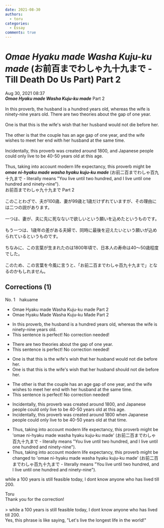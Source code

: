```yaml
---
date: 2021-08-30
authors:
  - toru
categories:
  - Essay
comments: true
---
```


# <strong><em>Omae Hyaku made Washa Kuju-ku made</strong></em> (お前百までわしゃ九十九まで - Till Death Do Us Part) Part 2
<div class="date">Aug 30, 2021 08:37</div>
<div id="post"><div id="body_show_ori">
<strong><em>Omae Hyaku made Washa Kuju-ku made</strong></em> Part 2<br/><br/>In this proverb, the husband is a hundred years old, whereas the wife is ninety-nine years old. There are two theories about the gap of one year.<br/><br/>One is that this is the wife's wish that her husband would not die before her.<br/><br/>The other is that the couple has an age gap of one year, and the wife wishes to meet her end with her husband at the same time.<br/><br/>Incidentally, this proverb was created around 1800, and Japanese people could only live to be 40-50 years old at this age.<br/><br/>Thus, taking into account modern life expectancy, this proverb might be <strong><em>omae ni-hyaku made washa hyaku kuju-ku made</em></strong> (お前二百までわしゃ百九十九まで - literally means "You live until two hundred, and I live until one hundred and ninety-nine").
</div></div>

<!-- more -->

<div id="post_ja"><div id="body_show_mo">
お前百までわしゃ九十九まで Part 2<br/><br/>このことわざで、夫が100歳、妻が99歳と1歳だけずれていますが、その理由には二つの説があります。<br/><br/>一つは、妻が、夫に先に死なないで欲しいという願いを込めたというものです。<br/><br/>もう一つは、1歳年の差がある夫婦で、同時に最後を迎えたいという願いが込められているというものです。<br/><br/>ちなみに、この言葉が生まれたのは1800年頃で、日本人の寿命は40～50歳程度でした。<br/><br/>このため、この言葉を今風に言うと、「お前二百までわしゃ百九十九まで」となるのかもしれません。
</div></div>

## Corrections (1)
<div id="block"><div class="first_name"> No. 1　<span class="just_name">hakuame</span></div><div id="block2">
<ul class="correction_field">
<li class="incorrect">Omae Hyaku made Washa Kuju-ku made Part 2</li>
<li class="corrected correct">
Omae Hyaku <span class="f_blue">M</span>ade Washa Kuju-ku <span class="f_blue">M</span>ade Part 2
</li>
</ul>
<ul class="correction_field">
<li class="incorrect">In this proverb, the husband is a hundred years old, whereas the wife is ninety-nine years old.</li>
<li class="corrected perfect">This sentence is perfect! No correction needed!</li>
</ul>
<ul class="correction_field">
<li class="incorrect">There are two theories about the gap of one year.</li>
<li class="corrected perfect">This sentence is perfect! No correction needed!</li>
</ul>
<ul class="correction_field">
<li class="incorrect">One is that this is the wife's wish that her husband would not die before her.</li>
<li class="corrected correct">
One is that this is the wife's wish that her husband <span class="f_blue">sh</span>ould not die before her.
</li>
</ul>
<ul class="correction_field">
<li class="incorrect">The other is that the couple has an age gap of one year, and the wife wishes to meet her end with her husband at the same time.</li>
<li class="corrected perfect">This sentence is perfect! No correction needed!</li>
</ul>
<ul class="correction_field">
<li class="incorrect">Incidentally, this proverb was created around 1800, and Japanese people could only live to be 40-50 years old at this age.</li>
<li class="corrected correct">
Incidentally, this proverb was created around 1800 <span class="f_blue">when</span> Japanese people could only live to be 40-50 years old at <span class="f_blue">that</span> <span class="f_blue">time</span>.
</li>
</ul>
<ul class="correction_field">
<li class="incorrect">Thus, taking into account modern life expectancy, this proverb might be 'omae ni-hyaku made washa hyaku kuju-ku made' (お前二百までわしゃ百九十九まで - literally means "You live until two hundred, and I live until one hundred and ninety-nine").</li>
<li class="corrected correct">
Thus, taking into account modern life expectancy, this proverb might be <span class="f_blue">changed to </span>'omae ni-hyaku made washa hyaku kuju-ku made' (お前二百までわしゃ百九十九まで - literally means "You live until two hundred, and I live until one hundred and ninety-nine").
</li>
</ul>
<p class="comment_small">
 while a 100 years is still feasible today, I dont know anyone who has lived till 200.
</p>

</div><div class="name"><span class="just_name">Toru</span><br>
Thank you for the correction!<br/><br/>&gt; while a 100 years is still feasible today, I dont know anyone who has lived till 200.<br/>Yes, this phrase is like saying, "Let's live the longest life in the world!"
</div>
</div>
